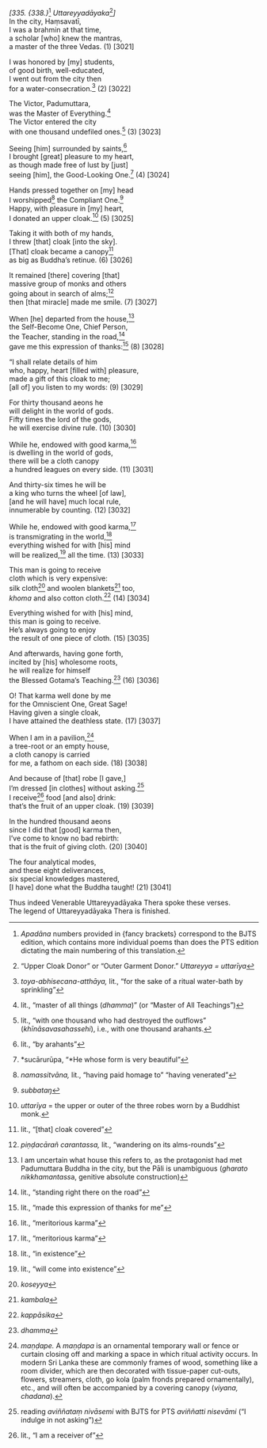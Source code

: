 *\[335. {338.}*[^1] *Uttareyyadāyaka*[^2]*\]*  
In the city, Haṃsavatī,  
I was a brahmin at that time,  
a scholar \[who\] knew the mantras,  
a master of the three Vedas. (1) \[3021\]

I was honored by \[my\] students,  
of good birth, well-educated,  
I went out from the city then  
for a water-consecration.[^3] (2) \[3022\]

The Victor, Padumuttara,  
was the Master of Everything.[^4]  
The Victor entered the city  
with one thousand undefiled ones.[^5] (3) \[3023\]

Seeing \[him\] surrounded by saints,[^6]  
I brought \[great\] pleasure to my heart,  
as though made free of lust by \[just\]  
seeing \[him\], the Good-Looking One.[^7] (4) \[3024\]

Hands pressed together on \[my\] head  
I worshipped[^8] the Compliant One.[^9]  
Happy, with pleasure in \[my\] heart,  
I donated an upper cloak.[^10] (5) \[3025\]

Taking it with both of my hands,  
I threw \[that\] cloak \[into the sky\].  
\[That\] cloak became a canopy[^11]  
as big as Buddha’s retinue. (6) \[3026\]

It remained \[there\] covering \[that\]  
massive group of monks and others  
going about in search of alms;[^12]  
then \[that miracle\] made me smile. (7) \[3027\]

When \[he\] departed from the house,[^13]  
the Self-Become One, Chief Person,  
the Teacher, standing in the road,[^14]  
gave me this expression of thanks:[^15] (8) \[3028\]

“I shall relate details of him  
who, happy, heart \[filled with\] pleasure,  
made a gift of this cloak to me;  
\[all of\] you listen to my words: (9) \[3029\]

For thirty thousand aeons he  
will delight in the world of gods.  
Fifty times the lord of the gods,  
he will exercise divine rule. (10) \[3030\]

While he, endowed with good karma,[^16]  
is dwelling in the world of gods,  
there will be a cloth canopy  
a hundred leagues on every side. (11) \[3031\]

And thirty-six times he will be  
a king who turns the wheel \[of law\],  
\[and he will have\] much local rule,  
innumerable by counting. (12) \[3032\]

While he, endowed with good karma,[^17]  
is transmigrating in the world,[^18]  
everything wished for with \[his\] mind  
will be realized,[^19] all the time. (13) \[3033\]

This man is going to receive  
cloth which is very expensive:  
silk cloth[^20] and woolen blankets[^21] too,  
*khoma* and also cotton cloth.[^22] (14) \[3034\]

Everything wished for with \[his\] mind,  
this man is going to receive.  
He’s always going to enjoy  
the result of one piece of cloth. (15) \[3035\]

And afterwards, having gone forth,  
incited by \[his\] wholesome roots,  
he will realize for himself  
the Blessed Gotama’s Teaching.[^23] (16) \[3036\]

O! That karma well done by me  
for the Omniscient One, Great Sage!  
Having given a single cloak,  
I have attained the deathless state. (17) \[3037\]

When I am in a pavilion,[^24]  
a tree-root or an empty house,  
a cloth canopy is carried  
for me, a fathom on each side. (18) \[3038\]

And because of \[that\] robe \[I gave,\]  
I’m dressed \[in clothes\] without asking.[^25]  
I receive[^26] food \[and also\] drink:  
that’s the fruit of an upper cloak. (19) \[3039\]

In the hundred thousand aeons  
since I did that \[good\] karma then,  
I’ve come to know no bad rebirth:  
that is the fruit of giving cloth. (20) \[3040\]

The four analytical modes,  
and these eight deliverances,  
six special knowledges mastered,  
\[I have\] done what the Buddha taught! (21) \[3041\]

Thus indeed Venerable Uttareyyadāyaka Thera spoke these verses.  
The legend of Uttareyyadāyaka Thera is finished.  
[^1]: *Apadāna* numbers provided in {fancy brackets} correspond to the
    BJTS edition, which contains more individual poems than does the PTS
    edition dictating the main numbering of this translation.  
[^2]: “Upper Cloak Donor” or “Outer Garment Donor.” *Uttareyya =
    uttarīya*  
[^3]: *toya-abhisecana-atthāya,* lit., “for the sake of a ritual
    water-bath by sprinkling”  
[^4]: lit., “master of all things (*dhamma*)” (or “Master of All
    Teachings”)  
[^5]: lit., “with one thousand who had destroyed the outflows”
    (*khīnāsavasahassehi*), i.e., with one thousand arahants.  
[^6]: lit., “by arahants”  
[^7]: *sucārurūpa, “*He whose form is very beautiful”  
[^8]: *namassitvāna,* lit., “having paid homage to” “having venerated”  
[^9]: *subbataŋ*  
[^10]: *uttarīya* = the upper or outer of the three robes worn by a
    Buddhist monk.  
[^11]: lit., “\[that\] cloak covered”  
[^12]: *piṇḍacārañ carantassa,* lit., “wandering on its alms-rounds”  
[^13]: I am uncertain what house this refers to, as the protagonist had
    met Padumuttara Buddha in the city, but the Pāli is unambiguous
    (*gharato nikkhamantass*a, genitive absolute construction)  
[^14]: lit., “standing right there on the road”  
[^15]: lit., “made this expression of thanks for me”  
[^16]: lit., “meritorious karma”  
[^17]: lit., “meritorious karma”  
[^18]: lit., “in existence”  
[^19]: lit., “will come into existence”  
[^20]: *koseyya*  
[^21]: *kambala*  
[^22]: *kappāsika*  
[^23]: *dhamma*  
[^24]: *maṇḍape.* A *maṇḍapa* is an ornamental temporary wall or fence
    or curtain closing off and marking a space in which ritual activity
    occurs. In modern Sri Lanka these are commonly frames of wood,
    something like a room divider, which are then decorated with
    tissue-paper cut-outs, flowers, streamers, cloth, go kola (palm
    fronds prepared ornamentally), etc., and will often be accompanied
    by a covering canopy (*viyana, chadana*).  
[^25]: reading *aviññataṃ nivāsemi* with BJTS for PTS *aviññatti
    nisevāmi* (“I indulge in not asking”)  
[^26]: lit., “I am a receiver of”
